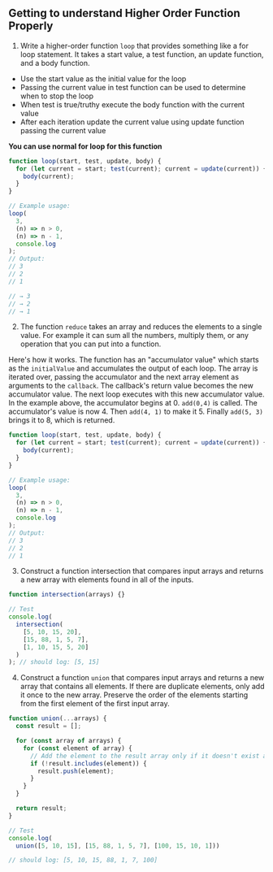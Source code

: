 ## Getting to understand Higher Order Function Properly

1. Write a higher-order function `loop` that provides something like a for loop statement. It takes a start value, a test function, an update function, and a body function.

- Use the start value as the initial value for the loop
- Passing the current value in test function can be used to determine when to stop the loop
- When test is true/truthy execute the body function with the current value
- After each iteration update the current value using update function passing the current value

**You can use normal for loop for this function**

```js
function loop(start, test, update, body) {
  for (let current = start; test(current); current = update(current)) {
    body(current);
  }
}

// Example usage:
loop(
  3,
  (n) => n > 0,
  (n) => n - 1,
  console.log
);
// Output:
// 3
// 2
// 1

// → 3
// → 2
// → 1
```

2. The function `reduce` takes an array and reduces the elements to a single value. For example it can sum all the numbers, multiply them, or any operation that you can put into a function.

Here's how it works. The function has an "accumulator value" which starts as the `initialValue` and accumulates the output of each loop. The array is iterated over, passing the accumulator and the next array element as arguments to the `callback`. The callback's return value becomes the new accumulator value. The next loop executes with this new accumulator value. In the example above, the accumulator begins at 0. `add(0,4)` is called. The accumulator's value is now 4. Then `add(4, 1)` to make it 5. Finally `add(5, 3)` brings it to 8, which is returned.

```js
function loop(start, test, update, body) {
  for (let current = start; test(current); current = update(current)) {
    body(current);
  }
}

// Example usage:
loop(
  3,
  (n) => n > 0,
  (n) => n - 1,
  console.log
);
// Output:
// 3
// 2
// 1

```

3. Construct a function intersection that compares input arrays and returns a new array with elements found in all of the inputs.

```js
function intersection(arrays) {}

// Test
console.log(
  intersection(
    [5, 10, 15, 20],
    [15, 88, 1, 5, 7],
    [1, 10, 15, 5, 20]
  )
); // should log: [5, 15]
```

4. Construct a function `union` that compares input arrays and returns a new array that contains all elements. If there are duplicate elements, only add it once to the new array. Preserve the order of the elements starting from the first element of the first input array.

```js
function union(...arrays) {
  const result = [];

  for (const array of arrays) {
    for (const element of array) {
      // Add the element to the result array only if it doesn't exist already
      if (!result.includes(element)) {
        result.push(element);
      }
    }
  }

  return result;
}

// Test
console.log(
  union([5, 10, 15], [15, 88, 1, 5, 7], [100, 15, 10, 1]))

// should log: [5, 10, 15, 88, 1, 7, 100]
```
